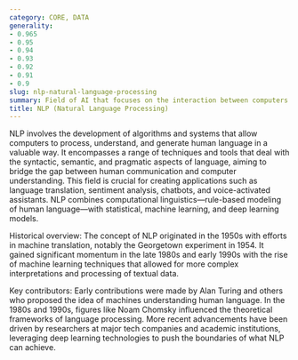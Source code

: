```yaml
---
category: CORE, DATA
generality:
- 0.965
- 0.95
- 0.94
- 0.93
- 0.92
- 0.91
- 0.9
slug: nlp-natural-language-processing
summary: Field of AI that focuses on the interaction between computers and humans through natural language.
title: NLP (Natural Language Processing)
---
```


NLP involves the development of algorithms and systems that allow computers to process, understand, and generate human language in a valuable way. It encompasses a range of techniques and tools that deal with the syntactic, semantic, and pragmatic aspects of language, aiming to bridge the gap between human communication and computer understanding. This field is crucial for creating applications such as language translation, sentiment analysis, chatbots, and voice-activated assistants. NLP combines computational linguistics—rule-based modeling of human language—with statistical, machine learning, and deep learning models.

Historical overview: The concept of NLP originated in the 1950s with efforts in machine translation, notably the Georgetown experiment in 1954. It gained significant momentum in the late 1980s and early 1990s with the rise of machine learning techniques that allowed for more complex interpretations and processing of textual data.

Key contributors: Early contributions were made by Alan Turing and others who proposed the idea of machines understanding human language. In the 1980s and 1990s, figures like Noam Chomsky influenced the theoretical frameworks of language processing. More recent advancements have been driven by researchers at major tech companies and academic institutions, leveraging deep learning technologies to push the boundaries of what NLP can achieve.